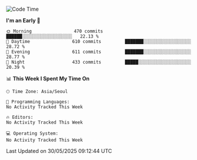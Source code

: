 <!--START_SECTION:waka-->
![Code Time](http://img.shields.io/badge/Code%20Time-1%2C511%20hrs%2019%20mins-blue)

**I'm an Early 🐤** 

```text
🌞 Morning                470 commits         ██████░░░░░░░░░░░░░░░░░░░   22.13 % 
🌆 Daytime                610 commits         ███████░░░░░░░░░░░░░░░░░░   28.72 % 
🌃 Evening                611 commits         ███████░░░░░░░░░░░░░░░░░░   28.77 % 
🌙 Night                  433 commits         █████░░░░░░░░░░░░░░░░░░░░   20.39 % 
```


📊 **This Week I Spent My Time On** 

```text
🕑︎ Time Zone: Asia/Seoul

💬 Programming Languages: 
No Activity Tracked This Week

🔥 Editors: 
No Activity Tracked This Week

💻 Operating System: 
No Activity Tracked This Week
```


 Last Updated on 30/05/2025 09:12:44 UTC
<!--END_SECTION:waka-->
